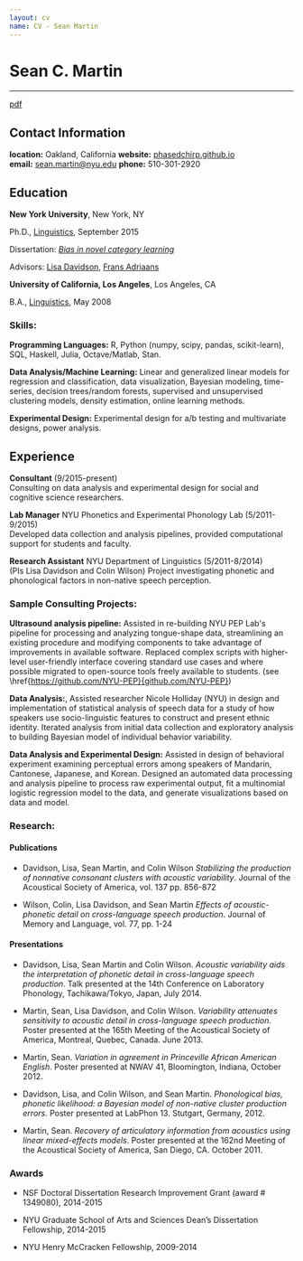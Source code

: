 ```yaml
---
layout: cv
name: CV - Sean Martin
---
```


# Sean C. Martin

-----------------------------------------
[pdf](https://phasedchirp.github.io/miscFiles/martin_resume.pdf) 
## Contact Information

**location:** Oakland, California
**website:** [phasedchirp.github.io](https://phasedchirp.github.io)  
**email:** sean.martin@nyu.edu
**phone:** 510-301-2920  


## Education

**New York University**, New York, NY

Ph.D., [Linguistics](http://linguistics.as.nyu.edu/), September 2015

Dissertation: [*Bias in novel category learning*](https://dl.dropboxusercontent.com/u/24464501/Martin_diss_DRAFT.pdf)

Advisors: [Lisa Davidson](https://wp.nyu.edu/lisa_davidson/), [Frans Adriaans](https://files.nyu.edu/fa46/public/)

**University of California, Los Angeles**, Los Angeles, CA

B.A., [Linguistics](http://www.linguistics.ucla.edu/), May 2008


### Skills:

**Programming Languages:** R, Python (numpy, scipy, pandas, scikit-learn), SQL, Haskell, Julia, Octave/Matlab, Stan.

**Data Analysis/Machine Learning:** Linear and generalized linear models for regression and classification, data visualization, Bayesian modeling, time-series, decision trees/random forests, supervised and unsupervised clustering models, density estimation, online learning methods.

**Experimental Design:** Experimental design for a/b testing and multivariate designs, power analysis.



## Experience

**Consultant** (9/2015-present)  
Consulting on data analysis and experimental design for social and cognitive science researchers.

**Lab Manager** NYU Phonetics and Experimental Phonology Lab (5/2011-9/2015)  
Developed data collection and analysis pipelines, provided computational support for students and faculty.

**Research Assistant** NYU Department of Linguistics (5/2011-8/2014)  
(PIs Lisa Davidson and Colin Wilson) Project investigating phonetic and phonological factors in non-native speech perception.





### Sample Consulting Projects:

**Ultrasound analysis pipeline:** Assisted in re-building NYU PEP Lab's pipeline for processing and analyzing tongue-shape data, streamlining an existing procedure and modifying components to take advantage of improvements in available software. Replaced complex scripts with higher-level user-friendly interface covering standard use cases and where possible migrated to open-source tools freely available to students. (see \href{https://github.com/NYU-PEP}{github.com/NYU-PEP})

**Data Analysis:**, Assisted researcher Nicole Holliday (NYU) in design and implementation of statistical analysis of speech data for a study of how speakers use socio-linguistic features to construct and present ethnic identity. Iterated analysis from initial data collection and exploratory analysis to building Bayesian model of individual behavior variability.

**Data Analysis and Experimental Design:** Assisted in design of behavioral experiment examining perceptual errors among speakers of Mandarin, Cantonese, Japanese, and Korean. Designed an automated data processing and analysis pipeline to process raw experimental output, fit a multinomial logistic regression model to the data, and generate visualizations based on data and model.

### Research:

#### Publications

- Davidson, Lisa, Sean Martin, and Colin Wilson *Stabilizing the
production of nonnative consonant clusters with acoustic variability*.
Journal of the Acoustical Society of America, vol. 137 pp. 856-872

- Wilson, Colin, Lisa Davidson, and Sean Martin *Effects of
acoustic-phonetic detail on cross-language speech production*.
Journal of Memory and Language, vol. 77, pp. 1-24

#### Presentations

- Davidson, Lisa, Sean Martin and Colin Wilson. *Acoustic variability aids
  the interpretation of phonetic detail in cross-language speech
  production*.
  Talk presented at the 14th Conference on Laboratory Phonology,
  Tachikawa/Tokyo, Japan, July 2014.

- Martin, Sean, Lisa Davidson, and Colin Wilson. *Variability attenuates
  sensitivity to acoustic detail in cross-language speech production*.
  Poster presented at the 165th Meeting of the Acoustical Society of
  America, Montreal, Quebec, Canada. June 2013.

- Martin, Sean. *Variation in agreement in Princeville African American
  English*.
  Poster presented at NWAV 41, Bloomington, Indiana, October 2012.

- Davidson, Lisa, and Colin Wilson, and Sean Martin. *Phonological bias,
  phonetic likelihood: a Bayesian model of non-native cluster production
  errors*.
  Poster presented at LabPhon 13. Stutgart, Germany, 2012.

- Martin, Sean. *Recovery of articulatory information from acoustics using
  linear mixed-effects models*.
  Poster presented at the 162nd Meeting of the Acoustical Society of
  America, San Diego, CA. October 2011.

### Awards

-   NSF Doctoral Dissertation Research Improvement Grant (award \#
    1349080), 2014-2015

-   NYU Graduate School of Arts and Sciences Dean’s Dissertation
    Fellowship, 2014-2015

-   NYU Henry McCracken Fellowship, 2009-2014
